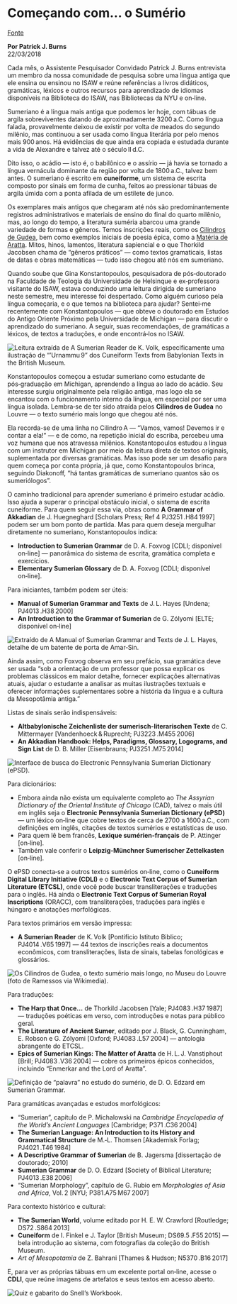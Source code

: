 # Começando com… o Sumério
[Fonte](https://isaw.nyu.edu/library/blog/getting-started-with-sumerian)

**Por Patrick J. Burns**  
22/03/2018

Cada mês, o Assistente Pesquisador Convidado Patrick J. Burns entrevista um membro da nossa comunidade de pesquisa sobre uma língua antiga que ele ensina ou ensinou no ISAW e reúne referências a livros didáticos, gramáticas, léxicos e outros recursos para aprendizado de idiomas disponíveis na Biblioteca do ISAW, nas Bibliotecas da NYU e on‑line.

Sumeriano é a língua mais antiga que podemos ler hoje, com tábuas de argila sobreviventes datando de aproximadamente 3200 a.C. Como língua falada, provavelmente deixou de existir por volta de meados do segundo milênio, mas continuou a ser usada como língua literária por pelo menos mais 900 anos. Há evidências de que ainda era copiada e estudada durante a vida de Alexandre e talvez até o século II d.C.

Dito isso, o acádio — isto é, o babilônico e o assírio — já havia se tornado a língua vernácula dominante da região por volta de 1800 a.C., talvez bem antes. O sumeriano é escrito em **cuneiforme**, um sistema de escrita composto por sinais em forma de cunha, feitos ao pressionar tábuas de argila úmida com a ponta afilada de um estilete de junco.

Os exemplares mais antigos que chegaram até nós são predominantemente registros administrativos e materiais de ensino do final do quarto milênio, mas, ao longo do tempo, a literatura suméria abarcou uma grande variedade de formas e gêneros. Temos inscrições reais, como os [Cilindros de Gudea](https://en.wikipedia.org/wiki/Gudea_Cylinders), bem como exemplos iniciais de poesia épica, como a [Matéria de Aratta](https://en.wikipedia.org/wiki/Matter_of_Aratta). Mitos, hinos, lamentos, literatura sapiencial e o que Thorkild Jacobsen chama de “gêneros práticos” — como textos gramaticais, listas de datas e obras matemáticas — tudo isso chegou até nós em sumeriano.

Quando soube que Gina Konstantopoulos, pesquisadora de pós‑doutorado na Faculdade de Teologia da Universidade de Helsinque e ex‑professora visitante do ISAW, estava conduzindo uma leitura dirigida de sumeriano neste semestre, meu interesse foi despertado. Como alguém curioso pela língua começaria, e o que temos na biblioteca para ajudar? Sentei‑me recentemente com Konstantopoulos — que obteve o doutorado em Estudos do Antigo Oriente Próximo pela Universidade de Michigan — para discutir o aprendizado do sumeriano. A seguir, suas recomendações, de gramáticas a léxicos, de textos a traduções, e onde encontrá‑los no ISAW.

![Leitura extraída de *A Sumerian Reader* de K. Volk, especificamente uma ilustração de “’Urnammu 9” dos *Cuneiform Texts from Babylonian Texts in the British Museum*.](https://isaw.nyu.edu/library/images/urnammu9.jpg/@@images/c6ecd513-f0fc-4337-be16-ad932185b3a5.jpeg)

Konstantopoulos começou a estudar sumeriano como estudante de pós‑graduação em Michigan, aprendendo a língua ao lado do acádio. Seu interesse surgiu originalmente pela religião antiga, mas logo ela se encantou com o funcionamento interno da língua, em especial por ser uma língua isolada. Lembra‑se de ter sido atraída pelos **Cilindros de Gudea** no Louvre — o texto sumério mais longo que chegou até nós.

Ela recorda-se de uma linha no Cilindro A — “Vamos, vamos! Devemos ir e contar a ela!” — e de como, na repetição inicial do escriba, percebeu uma voz humana que nos atravessa milênios. Konstantopoulos estudou a língua com um instrutor em Michigan por meio da leitura direta de textos originais, suplementada por diversas gramáticas. Mas isso pode ser um desafio para quem começa por conta própria, já que, como Konstantopoulos brinca, seguindo Diakonoff, “há tantas gramáticas de sumeriano quantos são os sumeriólogos”.

O caminho tradicional para aprender sumeriano é primeiro estudar acádio. Isso ajuda a superar o principal obstáculo inicial, o sistema de escrita cuneiforme. Para quem seguir essa via, obras como **A Grammar of Akkadian** de J. Huegneghard [Scholars Press; Ref 4 PJ3251 .H84 1997] podem ser um bom ponto de partida. Mas para quem deseja mergulhar diretamente no sumeriano, Konstantopoulos indica:

- **Introduction to Sumerian Grammar** de D. A. Foxvog [CDLI; disponível on‑line] — panorâmica do sistema de escrita, gramática completa e exercícios.  
- **Elementary Sumerian Glossary** de D. A. Foxvog [CDLI; disponível on‑line].

Para iniciantes, também podem ser úteis:

- **Manual of Sumerian Grammar and Texts** de J. L. Hayes [Undena; PJ4013 .H38 2000]  
- **An Introduction to the Grammar of Sumerian** de G. Zólyomi [ELTE; disponível on‑line]

![Extraído de *A Manual of Sumerian Grammar and Texts* de J. L. Hayes, detalhe de um batente de porta de Amar‑Sin.](https://isaw.nyu.edu/library/images/hayes.jpg/@@images/dfbf0fed-952a-46ce-a1d0-3154d920597d.jpeg)

Ainda assim, como Foxvog observa em seu prefácio, sua gramática deve ser usada “sob a orientação de um professor que possa explicar os problemas clássicos em maior detalhe, fornecer explicações alternativas atuais, ajudar o estudante a analisar as muitas ilustrações textuais e oferecer informações suplementares sobre a história da língua e a cultura da Mesopotâmia antiga.”

Listas de sinais serão indispensáveis:

- **Altbabylonische Zeichenliste der sumerisch-literarischen Texte** de C. Mittermayer [Vandenhoeck & Ruprecht; PJ3223 .M455 2006]  
- **An Akkadian Handbook: Helps, Paradigms, Glossary, Logograms, and Sign List** de D. B. Miller [Eisenbrauns; PJ3251 .M75 2014]

![Interface de busca do Electronic Pennsylvania Sumerian Dictionary (ePSD).](https://isaw.nyu.edu/library/images/epsd.png/@@images/c459fbf9-c67a-432c-9908-0da73f75a2cf.png)

Para dicionários:

- Embora ainda não exista um equivalente completo ao *The Assyrian Dictionary of the Oriental Institute of Chicago* (CAD), talvez o mais útil em inglês seja o **Electronic Pennsylvania Sumerian Dictionary (ePSD)** — um léxico on‑line que cobre textos de cerca de 2700 a 1600 a.C., com definições em inglês, citações de textos sumérios e estatísticas de uso.  
- Para quem lê bem francês, **Lexique sumérien‑français** de P. Attinger [on‑line].  
- Também vale conferir o **Leipzig‑Münchner Sumerischer Zettelkasten** [on‑line].

O ePSD conecta‑se a outros textos sumérios on‑line, como o **Cuneiform Digital Library Initiative (CDLI)** e o **Electronic Text Corpus of Sumerian Literature (ETCSL)**, onde você pode buscar transliterações e traduções para o inglês. Há ainda o **Electronic Text Corpus of Sumerian Royal Inscriptions** (ORACC), com transliterações, traduções para inglês e húngaro e anotações morfológicas.

Para textos primários em versão impressa:

- **A Sumerian Reader** de K. Volk [Pontificio Istituto Biblico; PJ4014 .V65 1997] — 44 textos de inscrições reais a documentos econômicos, com transliterações, lista de sinais, tabelas fonológicas e glossários.

![Os Cilindros de Gudea, o texto sumério mais longo, no Museu do Louvre (foto de Ramessos via Wikimedia).](https://isaw.nyu.edu/library/images/1280pxGudeaZylinder.jpg/@@images/bb8ac4a5-7786-49e2-9708-1fe8cf7399a5.jpeg)

Para traduções:

- **The Harp that Once…** de Thorkild Jacobsen [Yale; PJ4083 .H37 1987] — traduções poéticas em verso, com introduções e notas para público geral.  
- **The Literature of Ancient Sumer**, editado por J. Black, G. Cunningham, E. Robson e G. Zólyomi [Oxford; PJ4083 .L57 2004] — antologia abrangente do ETCSL.  
- **Epics of Sumerian Kings: The Matter of Aratta** de H. L. J. Vanstiphout [Brill; PJ4083 .V36 2004] — cobre os primeiros épicos conhecidos, incluindo “Enmerkar and the Lord of Aratta”.

![Definição de “palavra” no estudo do sumério, de D. O. Edzard em *Sumerian Grammar*.](https://isaw.nyu.edu/library/images/sumerian_word.png/@@images/dc331c60-741a-4b19-8515-a92ecbd94b09.png)

Para gramáticas avançadas e estudos morfológicos:

- “Sumerian”, capítulo de P. Michalowski na *Cambridge Encyclopedia of the World’s Ancient Languages* [Cambridge; P371 .C36 2004]  
- **The Sumerian Language: An Introduction to its History and Grammatical Structure** de M.‑L. Thomsen [Akademisk Forlag; PJ4021 .T46 1984]  
- **A Descriptive Grammar of Sumerian** de B. Jagersma [dissertação de doutorado; 2010]  
- **Sumerian Grammar** de D. O. Edzard [Society of Biblical Literature; PJ4013 .E38 2006]  
- “Sumerian Morphology”, capítulo de G. Rubio em *Morphologies of Asia and Africa*, Vol. 2 [NYU; P381.A75 M67 2007]

Para contexto histórico e cultural:

- **The Sumerian World**, volume editado por H. E. W. Crawford [Routledge; DS72 .S864 2013]  
- **Cuneiform** de I. Finkel e J. Taylor [British Museum; DS69.5 .F55 2015] — bela introdução ao sistema, com fotografias da coleção do British Museum.  
- *Art of Mesopotamia* de Z. Bahrani [Thames & Hudson; N5370 .B16 2017]

E, para ver as próprias tábuas em um excelente portal on‑line, acesse o **CDLI**, que reúne imagens de artefatos e seus textos em acesso aberto.

![Quiz e gabarito do *Snell’s Workbook*.](https://isaw.nyu.edu/library/images/snell.png/@@images/214af274-4176-49cb-a894-f76f1322c777.png)
